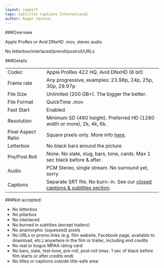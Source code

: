 ```yaml
---
layout: support
tags: Subtitles Captions International
author: Roger Jackson
---
```

###Overview

Apple ProRes or Avid DNxHD .mov, stereo audio

No letterbox/interlaced/preroll/postroll/URLs

###Details
<table class="table">
  <tbody>
    <tr>
      <td>
        Codec
      </td>
      <td>
        Apple ProRes 422 HQ, Avid DNxHD (8 bit)
      </td>
    </tr>
    <tr>
      <td>
        Frame rate
      </td>
      <td>
        Any progressive, examples: 23.98p, 24p, 25p, 30p, 29.97p
      </td>
    </tr>
    <tr>
      <td>
        File Size
      </td>
      <td>
        Unlimited (200 GB+). The bigger the better.
      </td>
    </tr>
    <tr>
      <td>
        File Format
      </td>
      <td>
        QuickTime .mov
      </td>
    </tr>
    <tr>
      <td>
        Fast Start
      </td>
      <td>
        Enabled
      </td>
    </tr>
    <tr>
      <td>
        Resolution
      </td>
      <td>
        Minimum SD (480 height). Preferred HD (1280 width or more), 2k, 4k, 6k.
      </td>
    </tr>
    <tr>
      <td>
        Pixel Aspect Ratio
      </td>
      <td>
        Square pixels only. More info <a href="{% post_url 2014-04-20-resolution %}">here</a>.
      </td>
    </tr>
    <tr>
      <td>
        Letterbox
      </td>
      <td>
        No black bars around the picture
      </td>
    </tr>
    <tr>
      <td>
        Pre/Post Roll
      </td>
      <td>
        None. No slate, slug, bars, tone, cards. Max 1 sec black before &amp; after.
      </td>
    </tr>
    <tr>
      <td>
        Audio
      </td>
      <td>
        PCM Stereo, single stream. No surround yet, sorry
      </td>
    </tr>
    <tr>
      <td>
        Captions
      </td>
      <td>
        Separate SRT file. No burn-in. See our <a href="/support/subtitles">closed captions &amp; subtitles section</a>.
      </td>
    </tr>
  </tbody>
</table>

###Not accepted:
* No letterbox
* No pillarbox
* No interlaced
* No burned in subtitles (except trailers)
* No anamorphic (squeezed) pixels
* No URLs or promo links (e.g. film website, Facebook page, available to download, etc.) anywhere in the film or trailer, including end credits
* No real or bogus MPAA rating card
* No bars, slate, test-tone, pre-roll, post-roll (max. 1 sec of black before film starts or after credits end)
* No titles or captions outside title-safe area
  

 